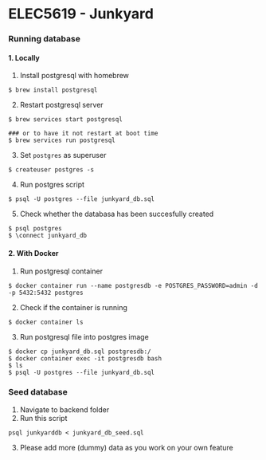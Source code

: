 # ELEC5619 - Junkyard

### Running database
#### 1. Locally

1. Install postgresql with homebrew
```
$ brew install postgresql
```

2. Restart postgresql server
```
$ brew services start postgresql 

### or to have it not restart at boot time
$ brew services run postgresql
```

3. Set `postgres` as superuser
```
$ createuser postgres -s
```

4. Run postgres script
```
$ psql -U postgres --file junkyard_db.sql
```

5. Check whether the databasa has been succesfully created
```
$ psql postgres
$ \connect junkyard_db
```

#### 2. With Docker
1. Run postgresql container
```
$ docker container run --name postgresdb -e POSTGRES_PASSWORD=admin -d -p 5432:5432 postgres
```

2. Check if the container is running
```
$ docker container ls
```

3. Run postgresql file into postgres image
```
$ docker cp junkyard_db.sql postgresdb:/
$ docker container exec -it postgresdb bash
$ ls
$ psql -U postgres --file junkyard_db.sql 
```

### Seed database
1. Navigate to backend folder
2. Run this script
```
psql junkyarddb < junkyard_db_seed.sql
```
3. Please add more (dummy) data as you work on your own feature